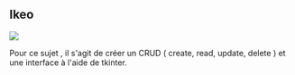 ## Ikeo

![](https://user-images.githubusercontent.com/73175706/184160001-bf916ed4-ed42-4c1c-bd47-f5cef394e91e.png)


Pour ce sujet , il s'agit de créer un CRUD ( create, read, update, delete ) et une interface à l'aide de tkinter.
